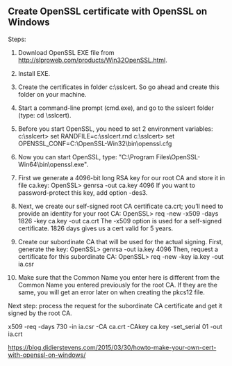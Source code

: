## Create OpenSSL certificate with OpenSSL on Windows

Steps: 

1. Download OpenSSL EXE file from http://slproweb.com/products/Win32OpenSSL.html.
2. Install EXE.
3. Create the certificates in folder c:\sslcert. So go ahead and create this folder on your machine.
4. Start a command-line prompt (cmd.exe), and go to the sslcert folder (type: cd \sslcert).
5. Before you start OpenSSL, you need to set 2 environment variables:
	c:\sslcert> set RANDFILE=c:\sslcert\.rnd
	c:\sslcert> set OPENSSL_CONF=C:\OpenSSL-Win32\bin\openssl.cfg
6. Now you can start OpenSSL, type: "C:\Program Files\OpenSSL-Win64\bin\openssl.exe".
7. First we generate a 4096-bit long RSA key for our root CA and store it in file ca.key:
	OpenSSL> genrsa -out ca.key 4096
	If you want to password-protect this key, add option -des3.
8. Next, we create our self-signed root CA certificate ca.crt; you’ll need to provide an identity for your root CA:
	OpenSSL> req -new -x509 -days 1826 -key ca.key -out ca.crt
	The -x509 option is used for a self-signed certificate. 1826 days gives us a cert valid for 5 years.
	
9. Create our subordinate CA that will be used for the actual signing. First, generate the key:
	OpenSSL> genrsa -out ia.key 4096
	Then, request a certificate for this subordinate CA:
	OpenSSL> req -new -key ia.key -out ia.csr
10. Make sure that the Common Name you enter here is different from the Common Name you entered previously for the root CA. If they are the same, you will get an error later on when creating the pkcs12 file.

Next step: process the request for the subordinate CA certificate and get it signed by the root CA.

x509 -req -days 730 -in ia.csr -CA ca.crt -CAkey ca.key -set_serial 01 -out ia.crt

https://blog.didierstevens.com/2015/03/30/howto-make-your-own-cert-with-openssl-on-windows/